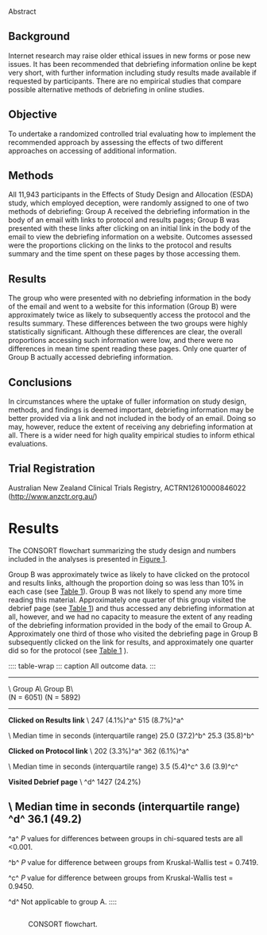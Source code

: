 Abstract

## Background

Internet research may raise older ethical issues in new forms or pose
new issues. It has been recommended that debriefing information online
be kept very short, with further information including study results
made available if requested by participants. There are no empirical
studies that compare possible alternative methods of debriefing in
online studies.

## Objective

To undertake a randomized controlled trial evaluating how to implement
the recommended approach by assessing the effects of two different
approaches on accessing of additional information.

## Methods

All 11,943 participants in the Effects of Study Design and Allocation
(ESDA) study, which employed deception, were randomly assigned to one of
two methods of debriefing: Group A received the debriefing information
in the body of an email with links to protocol and results pages; Group
B was presented with these links after clicking on an initial link in
the body of the email to view the debriefing information on a website.
Outcomes assessed were the proportions clicking on the links to the
protocol and results summary and the time spent on these pages by those
accessing them.

## Results

The group who were presented with no debriefing information in the body
of the email and went to a website for this information (Group B) were
approximately twice as likely to subsequently access the protocol and
the results summary. These differences between the two groups were
highly statistically significant. Although these differences are clear,
the overall proportions accessing such information were low, and there
were no differences in mean time spent reading these pages. Only one
quarter of Group B actually accessed debriefing information.

## Conclusions

In circumstances where the uptake of fuller information on study design,
methods, and findings is deemed important, debriefing information may be
better provided via a link and not included in the body of an email.
Doing so may, however, reduce the extent of receiving any debriefing
information at all. There is a wider need for high quality empirical
studies to inform ethical evaluations.

## Trial Registration

Australian New Zealand Clinical Trials Registry, ACTRN12610000846022
(http://www.anzctr.org.au/)

# Results

The CONSORT flowchart summarizing the study design and numbers included
in the analyses is presented in [Figure 1](#).

Group B was approximately twice as likely to have clicked on the
protocol and results links, although the proportion doing so was less
than 10% in each case (see [Table 1](#)). Group B was not likely to
spend any more time reading this material. Approximately one quarter of
this group visited the debrief page (see [Table 1](#)) and thus accessed
any debriefing information at all, however, and we had no capacity to
measure the extent of any reading of the debriefing information provided
in the body of the email to Group A. Approximately one third of those
who visited the debriefing page in Group B subsequently clicked on the
link for results, and approximately one quarter did so for the protocol
(see [Table 1](#) ).

:::: table-wrap
::: caption
All outcome data.
:::

  ---------------------------------------------------------------------------------------------------------------
  \                              Group A\                                       Group B\         
                                 (N = 6051)                                     (N = 5892)       
  ------------------------------ ---------------------------------------------- ---------------- ----------------
  **Clicked on Results link**    \                                              247 (4.1%)^a^    515 (8.7%)^a^

  \                              Median time in seconds (interquartile range)   25.0 (37.2)^b^   25.3 (35.8)^b^

  **Clicked on Protocol link**   \                                              202 (3.3%)^a^    362 (6.1%)^a^

  \                              Median time in seconds (interquartile range)   3.5 (5.4)^c^     3.6 (3.9)^c^

  **Visited Debrief page**       \                                              ^d^              1427 (24.2%)

  \                              Median time in seconds (interquartile range)   ^d^              36.1 (49.2)
  ---------------------------------------------------------------------------------------------------------------

^a^ *P* values for differences between groups in chi-squared tests are
all \<0.001.

^b^ *P* value for difference between groups from Kruskal-Wallis test =
0.7419.

^c^ *P* value for difference between groups from Kruskal-Wallis test =
0.9450.

^d^ Not applicable to group A.
::::

<figure>
<p><img src="" /></p>
<figcaption>CONSORT flowchart.</figcaption>
</figure>
